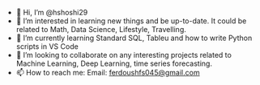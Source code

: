 - 👋 Hi, I’m @hshoshi29
- 👀 I’m interested in learning new things and be up-to-date. It could be related to Math, Data Science, Lifestyle, Travelling.
- 🌱 I’m currently learning Standard SQL, Tableu and how to write Python scripts in VS Code
- 💞️ I’m looking to collaborate on any interesting projects related to Machine Learning, Deep Learning, time series forecasting.
- 📫 How to reach me: Email: ferdoushfs045@gmail.com

<!---
hshoshi29/hshoshi29 is a ✨ special ✨ repository because its `README.md` (this file) appears on your GitHub profile.
You can click the Preview link to take a look at your changes.
--->

